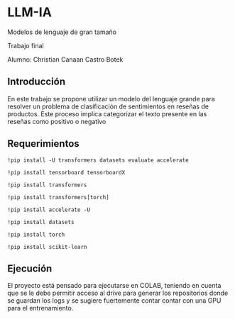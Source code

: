 # LLM-IA

Modelos de lenguaje de gran tamaño

Trabajo final

Alumno: Christian Canaan Castro Botek

## Introducción

En este trabajo se propone utilizar un modelo del lenguaje grande para resolver un problema de clasificación de sentimientos en reseñas de productos. Este proceso implica categorizar el texto presente en las reseñas como positivo o negativo

## Requerimientos

`!pip install -U transformers datasets evaluate accelerate`

`!pip install tensorboard tensorboardX`

`!pip install transformers`

`!pip install transformers[torch]`

`!pip install accelerate -U`

`!pip install datasets`

`!pip install torch`

`!pip install scikit-learn`



## Ejecución

El proyecto está pensado para ejecutarse en COLAB, teniendo en cuenta que se le debe permitir acceso al drive para generar los repositorios donde se guardan los logs y se sugiere fuertemente contar contar con una GPU para el entrenamiento.
